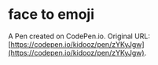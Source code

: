 # face to emoji

A Pen created on CodePen.io. Original URL: [https://codepen.io/kidooz/pen/zYKyJgw](https://codepen.io/kidooz/pen/zYKyJgw).

